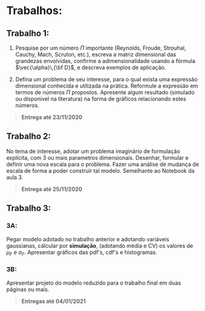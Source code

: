 # Trabalhos:

## Trabalho 1:

1. Pesquise por um número $\Pi$ importante (Reynolds, Froude, Strouhal, Cauchy, Mach, Scruton, etc.), escreva a matriz dimensional das grandezas envolvidas, confirme a adimensionalidade usando a fórmula $\vec{\alpha}\,{\bf D}$, e descreva exemplos de aplicação.
   
2. Defina um problema de seu interesse, para o qual exista uma expressão dimensional conhecida e utilizada na prática. Reformule a expressão em termos de números $\Pi$ propostos. Apresente algum resultado (simulado ou disponível na literatura) na forma de gráficos relacionando estes números. 

> **Entrega até 23/11/2020**

## Trabalho 2:

No tema de interesse, adotar um problema imaginário de formulação explícita, com 3 ou mais parametros dimensionais. Desenhar, formular e definir uma nova escala para o problema. Fazer uma análise de mudança de escala de forma a poder construír tal modelo. Semelhante ao Notebook da aula 3.

> **Entrega até 25/11/2020**


## Trabalho 3:
### 3A:
Pegar modelo adotado no trabalho anterior e adotando variáveis gaussianas, cálcular por **simulação**, (adotando média e CV) os valores de $\mu_F$ e $\sigma_F$. Apresentar gráficos das pdf's, cdf's e histogramas.

### 3B: 
Apresentar projeto do modelo reduzido para o trabalho final em duas páginas ou mais.

> **Entregas até 04/01/2021**

